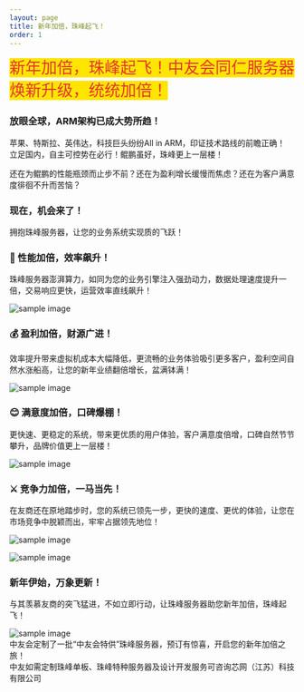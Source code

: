 ```yaml
---
layout: page
title: 新年加倍，珠峰起飞！
order: 1
---
```


<span style="color:#E53333; font-size:2em; background-color:#FFE500;">新年加倍，珠峰起飞！中友会同仁服务器焕新升级，统统加倍！</span>

### 放眼全球，ARM架构已成大势所趋！ 

苹果、特斯拉、英伟达，科技巨头纷纷All in ARM，印证技术路线的前瞻正确！ 立足国内，自主可控势在必行！鲲鹏虽好，珠峰更上一层楼！<br>

还在为鲲鹏的性能瓶颈而止步不前？还在为盈利增长缓慢而焦虑？还在为客户满意度徘徊不升而苦恼？<br>

### 现在，机会来了！

拥抱珠峰服务器，让您的业务系统实现质的飞跃！<br>

### 🚀 性能加倍，效率飙升！ 

珠峰服务器澎湃算力，如同为您的业务引擎注入强劲动力，数据处理速度提升一倍，交易响应更快，运营效率直线飙升！<br>

![sample image](https://www.satslink.cn/Products/index/mmexport1737903406177.png "内容图")<br>

### 💰 盈利加倍，财源广进！ 

效率提升带来虚拟机成本大幅降低，更流畅的业务体验吸引更多客户，盈利空间自然水涨船高，让您的新年业绩翻倍增长，盆满钵满！<br>

![sample image](https://www.satslink.cn/Products/index/mmexport1737903408855.png "内容图")<br>

### 😊 满意度加倍，口碑爆棚！

更快速、更稳定的系统，带来更优质的用户体验，客户满意度倍增，口碑自然节节攀升，品牌价值更上一层楼！<br>

![sample image](https://www.satslink.cn/Products/index/mmexport1737903411028.png "内容图")<br>

### ⚔️ 竞争力加倍，一马当先！ 

在友商还在原地踏步时，您的系统已领先一步，更快的速度、更优的体验，让您在市场竞争中脱颖而出，牢牢占据领先地位！<br>

![sample image](https://www.satslink.cn/Products/index/mmexport1737903588464.png "内容图")<br>

![sample image](https://www.satslink.cn/Products/index/mmexport1737903414600.png "内容图")<br>

### 新年伊始，万象更新！ 

与其羡慕友商的突飞猛进，不如立即行动，让珠峰服务器助您新年加倍，珠峰起飞！ <br>

![sample image](https://www.satslink.cn/Products/index/mmexport1737903416330.png "内容图")<br>
中友会定制了一批“中友会特供”珠峰服务器，预订有惊喜，开启您的新年加倍之旅！
<br>
中友如需定制珠峰单板、珠峰特种服务器及设计开发服务可咨询芯网（江苏）科技有限公司 

